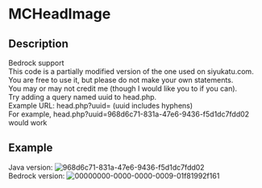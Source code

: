 # MCHeadImage
## Description
Bedrock support<br>
This code is a partially modified version of the one used on siyukatu.com.<br>
You are free to use it, but please do not make your own statements.<br>
You may or may not credit me (though I would like you to if you can).<br>
Try adding a query named uuid to head.php.<br>
Example URL: head.php?uuid=<uuid> (uuid includes hyphens)<br>
For example, head.php?uuid=968d6c71-831a-47e6-9436-f5d1dc7fdd02 would work<br>
## Example
Java version: ![968d6c71-831a-47e6-9436-f5d1dc7fdd02](https://cdn.siyukatu.com/heads/968d6c71-831a-47e6-9436-f5d1dc7fdd02.webp)<br>
Bedrock version: ![00000000-0000-0000-0009-01f81992f161](https://cdn.siyukatu.com/heads/00000000-0000-0000-0009-01f81992f161.webp)<br>
